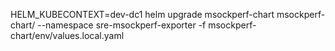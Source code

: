 HELM_KUBECONTEXT=dev-dc1 helm upgrade msockperf-chart msockperf-chart/ --namespace sre-msockperf-exporter -f msockperf-chart/env/values.local.yaml